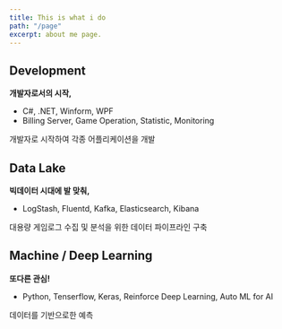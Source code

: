 ```yaml
---
title: This is what i do
path: "/page"
excerpt: about me page.
---
```


## Development

**개발자로서의 시작,**

- C#, .NET, Winform, WPF
- Billing Server, Game Operation, Statistic, Monitoring

개발자로 시작하여 각종 어플리케이션을 개발

## Data Lake

**빅데이터 시대에 발 맞춰,**

- LogStash, Fluentd, Kafka, Elasticsearch, Kibana

대용량 게임로그 수집 및 분석을 위한 데이터 파이프라인 구축

## Machine / Deep Learning

**또다른 관심!**

- Python, Tenserflow, Keras, Reinforce Deep Learning, Auto ML for AI

데이터를 기반으로한 예측
